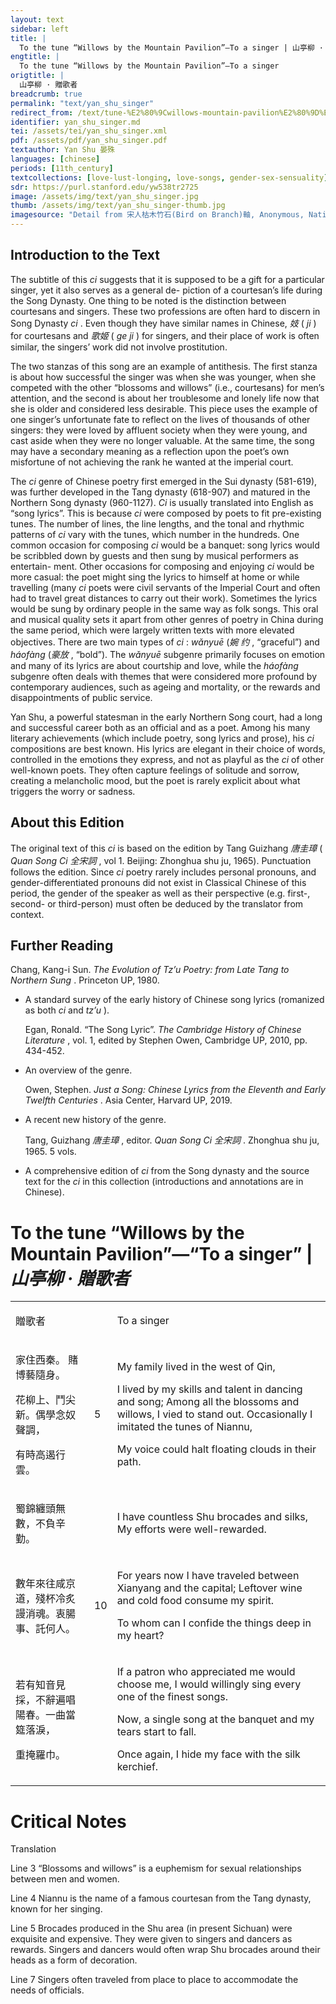 ```yaml
---
layout: text
sidebar: left
title: |
  To the tune “Willows by the Mountain Pavilion”—To a singer | 山亭柳 · 贈歌者
engtitle: |
  To the tune “Willows by the Mountain Pavilion”—To a singer
origtitle: |
  山亭柳 · 贈歌者
breadcrumb: true
permalink: "text/yan_shu_singer"
redirect_from: /text/tune-%E2%80%9Cwillows-mountain-pavilion%E2%80%9D%E2%80%94-singer
identifier: yan_shu_singer.md
tei: /assets/tei/yan_shu_singer.xml
pdf: /assets/pdf/yan_shu_singer.pdf
textauthor: Yan Shu 晏殊
languages: [chinese]
periods: [11th_century]
textcollections: [love-lust-longing, love-songs, gender-sex-sensuality]
sdr: https://purl.stanford.edu/yw538tr2725
image: /assets/img/text/yan_shu_singer.jpg
thumb: /assets/img/text/yan_shu_singer-thumb.jpg
imagesource: "Detail from 宋人枯木竹石(Bird on Branch)軸, Anonymous, National Palace Museum, Accesion Number: K2A000155N000000000PAA [Public Domain]"
---
```

<h2>Introduction to the Text</h2>
<p>The subtitle of this <i> ci </i> suggests that it is supposed to be a gift for a particular singer, yet it also serves as a general de- piction of a courtesan’s life during the Song Dynasty. One thing to be noted is the distinction between courtesans and singers. These two professions are often hard to discern in Song Dynasty <i> ci</i> . Even though they have similar names in Chinese, <em>妓</em> (<i> ji</i> ) for courtesans and <em>歌姬</em> (<i> ge ji</i> ) for singers, and their place of work is often similar, the singers’ work did not involve prostitution.</p>

<p>The two stanzas of this song are an example of antithesis. The first stanza is about how successful the singer was when she was younger, when she competed with the other “blossoms and willows” (i.e., courtesans) for men’s attention, and the second is about her troublesome and lonely life now that she is older and considered less desirable. This piece uses the example of one singer’s unfortunate fate to reflect on the lives of thousands of other singers: they were loved by affluent society when they were young, and cast aside when they were no longer valuable. At the same time, the song may have a secondary meaning as a reflection upon the poet’s own misfortune of not achieving the rank he wanted at the imperial court.</p>

<p>The <i> ci </i> genre of Chinese poetry first emerged in the Sui dynasty (581-619), was further developed in the Tang dynasty (618-907) and matured in the Northern Song dynasty (960-1127). <i> Ci </i> is usually translated into English as “song lyrics”. This is because <i> ci </i> were composed by poets to fit pre-existing tunes. The number of lines, the line lengths, and the tonal and rhythmic patterns of <i> ci </i> vary with the tunes, which number in the hundreds. One common occasion for composing <i> ci </i> would be a banquet: song lyrics would be scribbled down by guests and then sung by musical performers as entertain- ment. Other occasions for composing and enjoying <i> ci </i> would be more casual: the poet might sing the lyrics to himself at home or while travelling (many <i> ci </i> poets were civil servants of the Imperial Court and often had to travel great distances to carry out their work). Sometimes the lyrics would be sung by ordinary people in the same way as folk songs. This oral and musical quality sets it apart from other genres of poetry in China during the same period, which were largely written texts with more elevated objectives. There are two main types of <i> ci</i> : <i> wǎnyuē </i> (<em>婉 约</em> , “graceful”) and <i> háofàng </i> (<em>豪放</em> , “bold”). The <i> wǎnyuē </i> subgenre primarily focuses on emotion and many of its lyrics are about courtship and love, while the <i> háofàng </i> subgenre often deals with themes that were considered more profound by contemporary audiences, such as ageing and mortality, or the rewards and disappointments of public service.</p>

<p>Yan Shu, a powerful statesman in the early Northern Song court, had a long and successful career both as an official and as a poet. Among his many literary achievements (which include poetry, song lyrics and prose), his <i> ci </i> compositions are best known. His lyrics are elegant in their choice of words, controlled in the emotions they express, and not as playful as the <i> ci </i> of other well-known poets. They often capture feelings of solitude and sorrow, creating a melancholic mood, but the poet is rarely explicit about what triggers the worry or sadness.</p>
<h2>About this Edition</h2>
<p>The original text of this <i> ci </i> is based on the edition by Tang Guizhang <em>唐圭璋</em> (<i> Quan Song Ci </i> <em>全宋詞</em> , vol 1. Beijing: Zhonghua shu ju, 1965). Punctuation follows the edition. Since <i> ci </i> poetry rarely includes personal pronouns, and gender-differentiated pronouns did not exist in Classical Chinese of this period, the gender of the speaker as well as their perspective (e.g. first-, second- or third-person) must often be deduced by the translator from context.</p>

<h2>Further Reading</h2>
<p>Chang, Kang-i Sun. <i> The Evolution of Tz’u Poetry: from Late Tang to Northern Sung</i> . Princeton UP, 1980.</p>
<ul id="l1">
<li data-list-text="•">
<p>A standard survey of the early history of Chinese song lyrics (romanized as both <em>ci</em> and <em>tz’u</em> ).</p>
<p>Egan, Ronald. “The Song Lyric”. <i> The Cambridge History of Chinese Literature</i> , vol. 1, edited by Stephen Owen, Cambridge UP, 2010, pp. 434-452.</p>
</li>
<li data-list-text="•">
<p>An overview of the genre.</p>
<p>Owen, Stephen. <i> Just a Song: Chinese Lyrics from the Eleventh and Early Twelfth Centuries</i> . Asia Center, Harvard UP, 2019.</p>
</li>
<li data-list-text="•">
<p>A recent new history of the genre.</p>
<p>Tang, Guizhang <em>唐圭璋</em> , editor. <i> Quan Song Ci </i> <em>全宋詞</em> . Zhonghua shu ju, 1965. 5 vols.</p>
</li>
<li data-list-text="•">
<p>A comprehensive edition of <em>ci</em> from the Song dynasty and the source text for the <em>ci</em> in this collection (introductions and annotations are in Chinese).</p>
</li>
</ul>
<h1>To the tune “Willows by the Mountain Pavilion”—“To a singer” | <em>山亭柳 · 贈歌者</em></h1>

<table cellspacing="0">
<tr>
<td>
<p>贈歌者</p>
</td>
<td>

</td>
<td>
<p>To a singer</p>
</td>
</tr>
<tr>
<td>
<p>家住西秦。 賭博藝隨身。</p>
<p>花柳上、鬥尖新。偶學念奴聲調，</p>
<p>有時高遏行雲。</p>
</td>
<td>

<p>5</p>
</td>
<td>
<p>My family lived in the west of Qin,</p>
<p>I lived by my skills and talent in dancing and song; Among all the blossoms and willows, I vied to stand out. Occasionally I imitated the tunes of Niannu,</p>
<p>My voice could halt floating clouds in their path.</p>
</td>
</tr>
<tr>
<td>
<p>蜀錦纏頭無數，不負辛勤。</p>
</td>
<td>

</td>
<td>
<p>I have countless Shu brocades and silks, My efforts were well-rewarded.</p>
</td>
</tr>
<tr>
<td>
<p>數年來往咸京道，殘杯冷炙謾消魂。衷腸事、託何人。</p>
</td>
<td>

<p>10</p>
</td>
<td>
<p>For years now I have traveled between Xianyang and the capital; Leftover wine and cold food consume my spirit.</p>
<p>To whom can I confide the things deep in my heart?</p>
</td>
</tr>
<tr>
<td>
<p>若有知音見採，不辭遍唱陽春。一曲當筵落淚，</p>
<p>重掩羅巾。</p>
</td>
<td>

</td>
<td>
<p>If a patron who appreciated me would choose me, I would willingly sing every one of the finest songs.</p>
<p>Now, a single song at the banquet and my tears start to fall.</p>
<p>Once again, I hide my face with the silk kerchief.</p>
</td>
</tr>
</table>

<h1>Critical Notes</h1>

<p>Translation</p>
<p>Line 3 “Blossoms and willows” is a euphemism for sexual relationships between men and women.</p>
<p>Line 4 Niannu is the name of a famous courtesan from the Tang dynasty, known for her singing.</p>
<p>Line 5 Brocades produced in the Shu area (in present Sichuan) were exquisite and expensive. They were given to singers and dancers as rewards. Singers and dancers would often wrap Shu brocades around their heads as a form of decoration.</p>
<p>Line 7 Singers often traveled from place to place to accommodate the needs of officials.</p>
